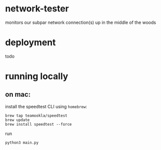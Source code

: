 # network-tester

monitors our subpar network connection(s) up in the middle of the woods

# deployment
todo

# running locally
## on mac:
install the speedtest CLI using `homebrew`:
```
brew tap teamookla/speedtest
brew update
brew install speedtest --force
```

run
```
python3 main.py
```


